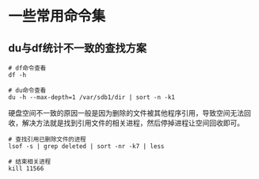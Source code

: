 # 一些常用命令集

## du与df统计不一致的查找方案

```
# df命令查看
df -h

# du命令查看
du -h --max-depth=1 /var/sdb1/dir | sort -n -k1
```

硬盘空间不一致的原因一般是因为删除的文件被其他程序引用，导致空间无法回收，解决方法就是找到引用文件的相关进程，然后停掉进程让空间回收即可。
```
# 查找引用已删除文件的进程
lsof -s | grep deleted | sort -nr -k7 | less

# 结束相关进程
kill 11566
```

